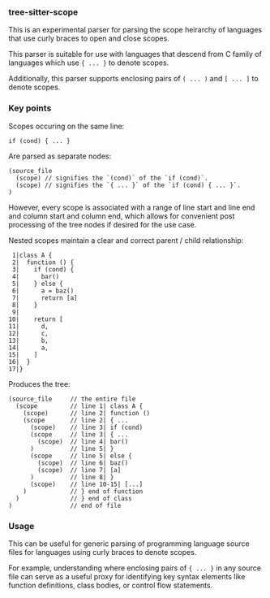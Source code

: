 ### tree-sitter-scope

This is an experimental parser for parsing the scope heirarchy of languages that use curly braces to open and close scopes.

This parser is suitable for use with languages that descend from C family of languages which use `{ ... }` to denote scopes.

Additionally, this parser supports enclosing pairs of `( ... )` and `[ ... ]` to denote scopes.

### Key points

Scopes occuring on the same line:

```
if (cond) { ... }
```

Are parsed as separate nodes:

```
(source_file
  (scope) // signifies the `(cond)` of the `if (cond)`.
  (scope) // signifies the `{ ... }` of the `if (cond) { ... }`.
)
```

However, every scope is associated with a range of line start and line end and column start and column end, which allows for convenient post processing of the tree nodes if desired for the use case.

Nested scopes maintain a clear and correct parent / child relationship:

```
 1|class A {
 2|  function () {
 3|    if (cond) {
 4|      bar()
 5|    } else {
 6|      a = baz()
 7|      return [a]
 8|    }
 9|
10|    return [
11|      d,
12|      c,
13|      b,
14|      a,
15|    ]
16|  }
17|}
```

Produces the tree:

```
(source_file     // the entire file
  (scope         // line 1| class A {
    (scope)      // line 2| function ()
    (scope       // line 2| { ...
      (scope)    // line 3| if (cond)
      (scope     // line 3| { ...
        (scope)  // line 4| bar()
      )          // line 5| }
      (scope     // line 5| else {
        (scope)  // line 6| baz()
        (scope)  // line 7| [a]
      )          // line 8| }
      (scope)    // line 10-15| [...]
    )            // } end of function
  )              // } end of class
)                // end of file
```

### Usage

This can be useful for generic parsing of programming language source files for languages using curly braces to denote scopes.

For example, understanding where enclosing pairs of `{ ... }` in any source file can serve as a useful proxy for identifying key syntax elements like function definitions, class bodies, or control flow statements.

